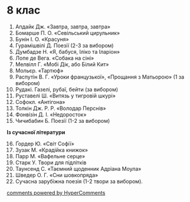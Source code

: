 <div id="hypercomments_widget" class="js-hypercomments-widget invisible"></div>

# 8 клас

1.	Апдайк Дж. «Завтра, завтра, завтра»
2.	Бомарше П. О. «Севільський цирульник»
3.	Бунін І. О. «Красуня»
4.	Гурамішвілі Д. Поезії (2-3 за вибором)
5.	Думбадзе Н. «Я, бабуся, Іліко та Іларіон»
6.	Лопе де Вега. «Собака на сіні»
7.	Мелвілл Г. «Мобі Дік, або Білий Кит»
8.	Мольєр. «Тартюф»
9.	Распутін В. Г. «Уроки французької», «Прощання з Матьорою» (1 за вибором)
10.	Рудакі. Газелі, рубаї, бейти (за вибором)
11.	Руставелі Ш. «Витязь у тигровій шкурі»
12.	Софокл. «Антігона»
13.	Толкін Дж. Р. Р. «Володар Перснів»
14.	Фонвізін Д. І. «Недоросток»
15.	Чичибабин Б. Поезії (1-2 за вибором)

**Із сучасної літератури**

16.	Ґордер Ю. «Світ Софії»
17.	Зузак М. «Крадійка книжок»
18.	Парр М. «Вафельне серце»
19.	Старк У. Твори для підлітків
20.	Таунсенд С. «Таємний щоденник Адріана Моула»
21.	Шведер О. Г. «Сни шовкопряда»
22.	Сучасна зарубіжна поезія (1-2 твори за вибором). 



<div class="js-hypercomments-container">
<a href="http://hypercomments.com" class="hc-link" title="comments widget">comments powered by HyperComments</a>
</div>